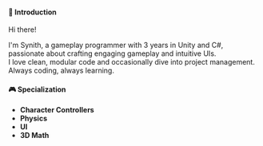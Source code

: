 <!---
**Jordan Reed (Synith)** <br> _Gameplay Programmer_
--->

#### 👋 Introduction
Hi there! <br>

I'm Synith, a gameplay programmer with 3 years in Unity and C#, passionate about crafting engaging gameplay and intuitive UIs. <br> I love clean, modular code and occasionally dive into project management. <br> Always coding, always learning.

#### 🎮 Specialization
- **Character Controllers**
- **Physics**
- **UI**
- **3D Math**
<!---
#### 💼 Notable Projects
- **_Tape to Tape_** - a hockey roguelite on steam. <br>
  - **Stats**: persistent stats across all game modes
  - **Customization**: create and customize new skaters and teams.
  - **Map Generator**: procedurally generated maps for campaign

#### 📫 How to reach me ...
  - [discord](https://discord.gg/BbYnSQ55dP)
  - [email](jordan@synith.dev)
--->
<!---
synith/synith is a ✨ special ✨ repository because its `README.md` (this file) appears on your GitHub profile.
You can click the Preview link to take a look at your changes.
--->

